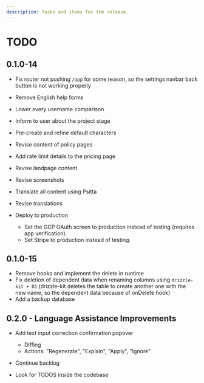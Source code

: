 ```yaml
---
description: Tasks and items for the release.
---
```


# TODO

## 0.1.0-14

- Fix router not pushing `/app` for some reason, so the settings navbar back button is not working properly
- Remove English help forms
- Lower every username comparison
- Inform to user about the project stage

- Pre-create and refine default characters
- Revise content of policy pages
- Add rate limit details to the pricing page
- Revise landpage content
- Revise screenshots
- Translate all content using Psitta
- Revise translations
- Deploy to production
  - Set the GCP OAuth screen to production instead of testing (requires app verification).
  - Set Stripe to production instead of testing.

## 0.1.0-15

- Remove hooks and implement the delete in runtime
- Fix deletion of dependent data when renaming columns using `drizzle-kit + D1` (drizzle-kit deletes the table to create another one with the new name, so the dependent data because of onDelete hook)
- Add a backup database

## 0.2.0 - Language Assistance Improvements

- Add text input correction confirmation popover
  - Diffing
  - Actions: "Regenerate", "Explain", "Apply", "Ignore"

- Continue backlog
- Look for TODOS inside the codebase

